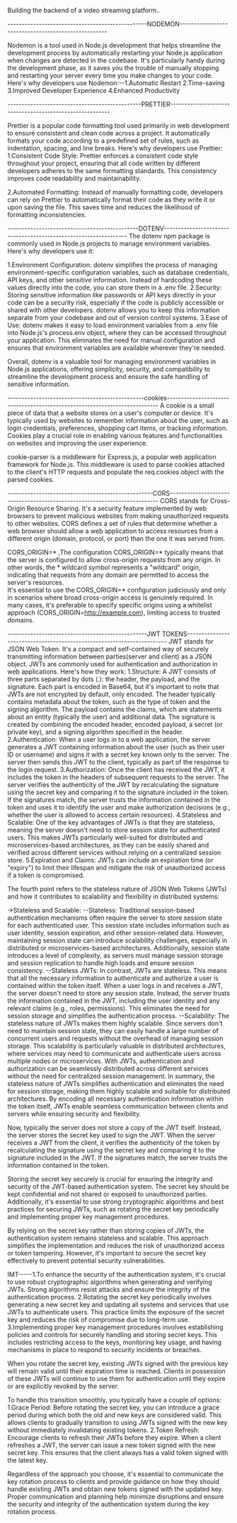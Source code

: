 Building the backend of a video streaming platform..

-------------------------------------------------NODEMON----------------------------------------------------

Nodemon is a tool used in Node.js development that helps streamline the development process by automatically restarting your Node.js application when changes are detected in the codebase. It's particularly handy during the development phase, as it saves you the trouble of manually stopping and restarting your server every time you make changes to your code.
Here's why developers use Nodemon:--1.Automatic Restart 2.Time-saving 3.Improved Developer Experience 4.Enhanced Productivity


-----------------------------------------------PRETTIER---------------------------------------------------------

Prettier is a popular code formatting tool used primarily in web development to ensure consistent and clean code across a project. It automatically formats your code according to a predefined set of rules, such as indentation, spacing, and line breaks. Here's why developers use Prettier:
1.Consistent Code Style: Prettier enforces a consistent code style throughout your project, ensuring that all code written by different developers adheres to the same formatting standards. This consistency improves code readability and maintainability.

2.Automated Formatting: Instead of manually formatting code, developers can rely on Prettier to automatically format their code as they write it or upon saving the file. This saves time and reduces the likelihood of formatting inconsistencies.


----------------------------------------------DOTENV-----------------------------------------------------------------
The dotenv npm package is commonly used in Node.js projects to manage environment variables. Here's why developers use it:

1.Environment Configuration: dotenv simplifies the process of managing environment-specific configuration variables, such as database credentials, API keys, and other sensitive information. Instead of hardcoding these values directly into the code, you can store them in a .env file.
2.Security: Storing sensitive information like passwords or API keys directly in your code can be a security risk, especially if the code is publicly accessible or shared with other developers. dotenv allows you to keep this information separate from your codebase and out of version control systems.
3.Ease of Use: dotenv makes it easy to load environment variables from a .env file into Node.js's process.env object, where they can be accessed throughout your application. This eliminates the need for manual configuration and ensures that environment variables are available wherever they're needed.

Overall, dotenv is a valuable tool for managing environment variables in Node.js applications, offering simplicity, security, and compatibility to streamline the development process and ensure the safe handling of sensitive information.


------------------------------------------------cookies---------------------------------------------------------------------------
A cookie is a small piece of data that a website stores on a user's computer or device. It's typically used by websites to remember information about the user, such as login credentials, preferences, shopping cart items, or tracking information. Cookies play a crucial role in enabling various features and functionalities on websites and improving the user experience.

cookie-parser is a middleware for Express.js, a popular web application framework for Node.js. This middleware is used to parse cookies attached to the client's HTTP requests and populate the req.cookies object with the parsed cookies.


---------------------------------------------------CORS--------------------------------------------------------------------------
CORS stands for Cross-Origin Resource Sharing. It's a security feature implemented by web browsers to prevent malicious websites from making unauthorized requests to other websites. CORS defines a set of rules that determine whether a web browser should allow a web application to access resources from a different origin (domain, protocol, or port) than the one it was served from.

CORS_ORIGIN=* ,The configuration CORS_ORIGIN=* typically means that the server is configured to allow cross-origin requests from any origin. In other words, the * wildcard symbol represents a "wildcard" origin, indicating that requests from any domain are permitted to access the server's resources.  
  It's essential to use the CORS_ORIGIN=* configuration judiciously and only in scenarios where broad cross-origin access is genuinely required. In many cases, it's preferable to specify specific origins using a whitelist approach (CORS_ORIGIN=http://example.com), limiting access to trusted domains.


  -------------------------------------------------JWT TOKENS-----------------------------------------------------------------------
  JWT stands for JSON Web Token. It's a compact and self-contained way of securely transmitting information between parties(server and client) as a JSON object. JWTs are commonly used for authentication and authorization in web applications. Here's how they work:
  1.Structure: A JWT consists of three parts separated by dots (.): the header, the payload, and the signature. Each part is encoded in Base64, but it's important to note that JWTs are not encrypted by default, only encoded. The header typically contains metadata about the token, such as the type of token and the signing algorithm. The payload contains the claims, which are statements about an entity (typically the user) and additional data. The signature is created by combining the encoded header, encoded payload, a secret (or private key), and a signing algorithm specified in the header.
  2.Authentication: When a user logs in to a web application, the server generates a JWT containing information about the user (such as their user ID or username) and signs it with a secret key known only to the server. The server then sends this JWT to the client, typically as part of the response to the login request.
  3.Authorization: Once the client has received the JWT, it includes the token in the headers of subsequent requests to the server. The server verifies the authenticity of the JWT by recalculating the signature using the secret key and comparing it to the signature included in the token. If the signatures match, the server trusts the information contained in the token and uses it to identify the user and make authorization decisions (e.g., whether the user is allowed to access certain resources).
 4.Stateless and Scalable: One of the key advantages of JWTs is that they are stateless, meaning the server doesn't need to store session state for authenticated users. This makes JWTs particularly well-suited for distributed and microservices-based architectures, as they can be easily shared and verified across different services without relying on a centralized session store.
 5.Expiration and Claims: JWTs can include an expiration time (or "expiry") to limit their lifespan and mitigate the risk of unauthorized access if a token is compromised.


 The fourth point refers to the stateless nature of JSON Web Tokens (JWTs) and how it contributes to scalability and flexibility in distributed systems:

->Stateless and Scalable:
--Stateless: Traditional session-based authentication mechanisms often require the server to store session state for each authenticated user. This session state includes information such as user identity, session expiration, and other session-related data. However, maintaining session state can introduce scalability challenges, especially in distributed or microservices-based architectures. Additionally, session state introduces a level of complexity, as servers must manage session storage and session replication to handle high loads and ensure session consistency.
--Stateless JWTs: In contrast, JWTs are stateless. This means that all the necessary information to authenticate and authorize a user is contained within the token itself. When a user logs in and receives a JWT, the server doesn't need to store any session state. Instead, the server trusts the information contained in the JWT, including the user identity and any relevant claims (e.g., roles, permissions). This eliminates the need for session storage and simplifies the authentication process.
--Scalability: The stateless nature of JWTs makes them highly scalable. Since servers don't need to maintain session state, they can easily handle a large number of concurrent users and requests without the overhead of managing session storage. This scalability is particularly valuable in distributed architectures, where services may need to communicate and authenticate users across multiple nodes or microservices. With JWTs, authentication and authorization can be seamlessly distributed across different services without the need for centralized session management.
In summary, the stateless nature of JWTs simplifies authentication and eliminates the need for session storage, making them highly scalable and suitable for distributed architectures. By encoding all necessary authentication information within the token itself, JWTs enable seamless communication between clients and servers while ensuring security and flexibility.


Now, typically the server does not store a copy of the JWT itself. Instead, the server stores the secret key used to sign the JWT. When the server receives a JWT from the client, it verifies the authenticity of the token by recalculating the signature using the secret key and comparing it to the signature included in the JWT. If the signatures match, the server trusts the information contained in the token.

Storing the secret key securely is crucial for ensuring the integrity and security of the JWT-based authentication system. The secret key should be kept confidential and not shared or exposed to unauthorized parties. Additionally, it's essential to use strong cryptographic algorithms and best practices for securing JWTs, such as rotating the secret key periodically and implementing proper key management procedures.

By relying on the secret key rather than storing copies of JWTs, the authentication system remains stateless and scalable. This approach simplifies the implementation and reduces the risk of unauthorized access or token tampering. However, it's important to secure the secret key effectively to prevent potential security vulnerabilities.

IMT-----1.To enhance the security of the authentication system, it's crucial to use robust cryptographic algorithms when generating and verifying JWTs. Strong algorithms resist attacks and ensure the integrity of the authentication process.
2.Rotating the secret key periodically involves generating a new secret key and updating all systems and services that use JWTs to authenticate users. This practice limits the exposure of the secret key and reduces the risk of compromise due to long-term use.
3.Implementing proper key management procedures involves establishing policies and controls for securely handling and storing secret keys. This includes restricting access to the keys, monitoring key usage, and having mechanisms in place to respond to security incidents or breaches.

When you rotate the secret key, existing JWTs signed with the previous key will remain valid until their expiration time is reached. Clients in possession of these JWTs will continue to use them for authentication until they expire or are explicitly revoked by the server.

To handle this transition smoothly, you typically have a couple of options:
1.Grace Period: Before rotating the secret key, you can introduce a grace period during which both the old and new keys are considered valid. This allows clients to gradually transition to using JWTs signed with the new key without immediately invalidating existing tokens.
2.Token Refresh: Encourage clients to refresh their JWTs before they expire. When a client refreshes a JWT, the server can issue a new token signed with the new secret key. This ensures that the client always has a valid token signed with the latest key.

Regardless of the approach you choose, it's essential to communicate the key rotation process to clients and provide guidance on how they should handle existing JWTs and obtain new tokens signed with the updated key. Proper communication and planning help minimize disruptions and ensure the security and integrity of the authentication system during the key rotation process.






